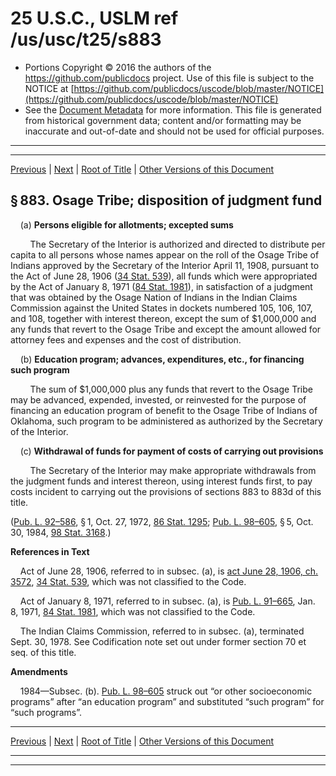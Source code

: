 ---
---

# 25 U.S.C., USLM ref /us/usc/t25/s883

* Portions Copyright © 2016 the authors of the https://github.com/publicdocs project.
  Use of this file is subject to the NOTICE at [https://github.com/publicdocs/uscode/blob/master/NOTICE](https://github.com/publicdocs/uscode/blob/master/NOTICE)
* See the [Document Metadata](././../../../../..//README.md) for more information.
  This file is generated from historical government data; content and/or formatting may be inaccurate and out-of-date and should not be used for official purposes.

----------
----------

[Previous](./../../../../..//us/usc/t25/ch14/schXXXIX/m__us_usc_t25_s882a.md) | [Next](./../../../../..//us/usc/t25/ch14/schXXXIX/m__us_usc_t25_s883a.md) | [Root of Title](./../../../../../) | [Other Versions of this Document](https://publicdocs.github.io/go/links?ns=uslm&ref=%2Fus%2Fusc%2Ft25%2Fs883)

## § 883. Osage Tribe; disposition of judgment fund

    (a) __Persons eligible for allotments; excepted sums__ 

        The Secretary of the Interior is authorized and directed to distribute per capita to all persons whose names appear on the roll of the Osage Tribe of Indians approved by the Secretary of the Interior April 11, 1908, pursuant to the Act of June 28, 1906 ([34 Stat. 539][/us/stat/34/539]), all funds which were appropriated by the Act of January 8, 1971 ([84 Stat. 1981][/us/stat/84/1981]), in satisfaction of a judgment that was obtained by the Osage Nation of Indians in the Indian Claims Commission against the United States in dockets numbered 105, 106, 107, and 108, together with interest thereon, except the sum of $1,000,000 and any funds that revert to the Osage Tribe and except the amount allowed for attorney fees and expenses and the cost of distribution.

    (b) __Education program; advances, expenditures, etc., for financing such program__ 

        The sum of $1,000,000 plus any funds that revert to the Osage Tribe may be advanced, expended, invested, or reinvested for the purpose of financing an education program of benefit to the Osage Tribe of Indians of Oklahoma, such program to be administered as authorized by the Secretary of the Interior.

    (c) __Withdrawal of funds for payment of costs of carrying out provisions__ 

        The Secretary of the Interior may make appropriate withdrawals from the judgment funds and interest thereon, using interest funds first, to pay costs incident to carrying out the provisions of sections 883 to 883d of this title.

([Pub. L. 92–586][/us/pl/92/586], § 1, Oct. 27, 1972, [86 Stat. 1295][/us/stat/86/1295]; [Pub. L. 98–605][/us/pl/98/605], § 5, Oct. 30, 1984, [98 Stat. 3168][/us/stat/98/3168].)

 __References in Text__ 

    Act of June 28, 1906, referred to in subsec. (a), is [act June 28, 1906, ch. 3572][/us/act/1906-06-28/ch3572], [34 Stat. 539][/us/stat/34/539], which was not classified to the Code.

    Act of January 8, 1971, referred to in subsec. (a), is [Pub. L. 91–665][/us/pl/91/665], Jan. 8, 1971, [84 Stat. 1981][/us/stat/84/1981], which was not classified to the Code.

    The Indian Claims Commission, referred to in subsec. (a), terminated Sept. 30, 1978. See Codification note set out under former section 70 et seq. of this title.

 __Amendments__ 

    1984—Subsec. (b). [Pub. L. 98–605][/us/pl/98/605] struck out “or other socioeconomic programs” after “an education program” and substituted “such program” for “such programs”.

----------

[Previous](./../../../../..//us/usc/t25/ch14/schXXXIX/m__us_usc_t25_s882a.md) | [Next](./../../../../..//us/usc/t25/ch14/schXXXIX/m__us_usc_t25_s883a.md) | [Root of Title](./../../../../../) | [Other Versions of this Document](https://publicdocs.github.io/go/links?ns=uslm&ref=%2Fus%2Fusc%2Ft25%2Fs883)

----------
----------

[/us/stat/34/539]: https://publicdocs.github.io/go/links?ns=uslm&ref=%2Fus%2Fstat%2F34%2F539
[/us/stat/84/1981]: https://publicdocs.github.io/go/links?ns=uslm&ref=%2Fus%2Fstat%2F84%2F1981
[/us/pl/92/586]: https://publicdocs.github.io/go/links?ns=uslm&ref=%2Fus%2Fpl%2F92%2F586
[/us/stat/86/1295]: https://publicdocs.github.io/go/links?ns=uslm&ref=%2Fus%2Fstat%2F86%2F1295
[/us/pl/98/605]: https://publicdocs.github.io/go/links?ns=uslm&ref=%2Fus%2Fpl%2F98%2F605
[/us/stat/98/3168]: https://publicdocs.github.io/go/links?ns=uslm&ref=%2Fus%2Fstat%2F98%2F3168
[/us/act/1906-06-28/ch3572]: https://publicdocs.github.io/go/links?ns=uslm&ref=%2Fus%2Fact%2F1906-06-28%2Fch3572
[/us/stat/34/539]: https://publicdocs.github.io/go/links?ns=uslm&ref=%2Fus%2Fstat%2F34%2F539
[/us/pl/91/665]: https://publicdocs.github.io/go/links?ns=uslm&ref=%2Fus%2Fpl%2F91%2F665
[/us/stat/84/1981]: https://publicdocs.github.io/go/links?ns=uslm&ref=%2Fus%2Fstat%2F84%2F1981
[/us/pl/98/605]: https://publicdocs.github.io/go/links?ns=uslm&ref=%2Fus%2Fpl%2F98%2F605


